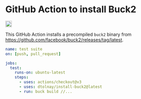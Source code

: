 # GitHub Action to install Buck2

[<img alt="build status" src="https://img.shields.io/github/actions/workflow/status/dtolnay/install-buck2/ci.yml?branch=latest&style=for-the-badge" height="20">](https://github.com/dtolnay/install-buck2/actions?query=branch%3Alatest)

This GitHub Action installs a precompiled `buck2` binary from
<https://github.com/facebook/buck2/releases/tag/latest>.

```yaml
name: test suite
on: [push, pull_request]

jobs:
  test:
    runs-on: ubuntu-latest
    steps:
      - uses: actions/checkout@v3
      - uses: dtolnay/install-buck2@latest
      - run: buck build //...
```

